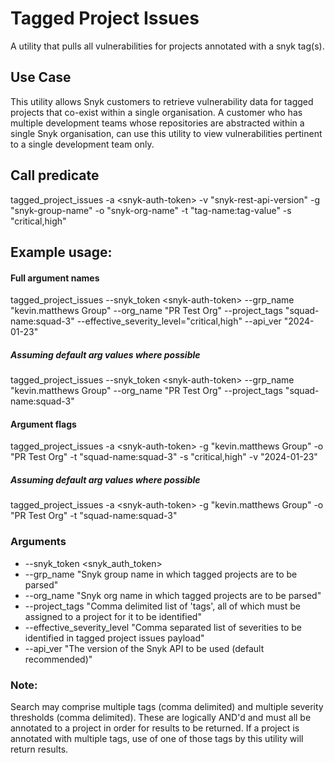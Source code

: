 # Tagged Project Issues
A utility that pulls all vulnerabilities for projects annotated with a snyk tag(s).

## Use Case
<p>This utility allows Snyk customers to retrieve vulnerability data for tagged projects that co-exist within a single 
organisation. A customer who has multiple development teams whose repositories are abstracted within a single Snyk organisation, 
can use this utility to view vulnerabilities pertinent to a single development team only. 

## Call predicate
tagged_project_issues -a \<snyk-auth-token\> -v "snyk-rest-api-version" -g "snyk-group-name" -o "snyk-org-name" -t "tag-name:tag-value" -s "critical,high"

## Example usage:
#### Full argument names
tagged_project_issues --snyk_token \<snyk-auth-token\> 
    --grp_name "kevin.matthews Group" --org_name "PR Test Org" --project_tags "squad-name:squad-3" --effective_severity_level="critical,high"  --api_ver "2024-01-23"
##### Assuming default arg values where possible
tagged_project_issues --snyk_token \<snyk-auth-token\> 
    --grp_name "kevin.matthews Group" --org_name "PR Test Org" --project_tags "squad-name:squad-3"

#### Argument flags
tagged_project_issues -a \<snyk-auth-token\> -g "kevin.matthews Group" -o "PR Test Org" -t "squad-name:squad-3" -s "critical,high" -v "2024-01-23"
##### Assuming default arg values where possible
tagged_project_issues -a \<snyk-auth-token\> -g "kevin.matthews Group" -o "PR Test Org" -t "squad-name:squad-3"

### Arguments
- --snyk_token <snyk_auth_token>
- --grp_name "Snyk group name in which tagged projects are to be parsed"
- --org_name "Snyk org name in which tagged projects are to be parsed"
- --project_tags "Comma delimited list of 'tags', all of which must be assigned to a project for it to be identified"
- --effective_severity_level "Comma separated list of severities to be identified in tagged project issues payload"
- --api_ver "The version of the Snyk API to be used (default recommended)"


### Note: 
<p>Search may comprise multiple tags (comma delimited) and multiple severity thresholds (comma delimited). These are 
logically AND'd and must all be annotated to a project in order for results to be returned. If a project is annotated 
with multiple tags, use of one of those tags by this utility will return results.</p>
